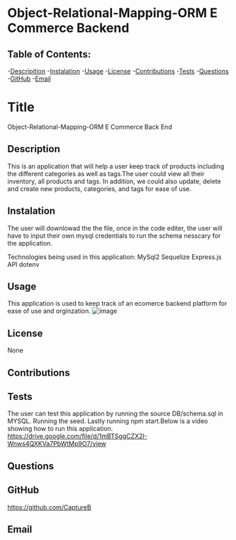 # Object-Relational-Mapping-ORM E Commerce Backend 

## Table of Contents: 
-[Descripition](#Description)
    -[Instalation](#Instalation)
    -[Usage](#Usage)
    -[License](#License)
    -[Contributions](#Contributions)
    -[Tests](#Tests)
    -[Questions](#Questions)
    -[GitHub](#GitHub)
    -[Email](#Email)
    
#  Title 
Object-Relational-Mapping-ORM E Commerce Back End

##  Description
This is an application that will help a user keep track of products including the different categories as well as tags.The user could view all their inventory, all products and tags. In addition, we could also update, delete and create new products, categories, and tags for ease of use.

## Instalation
The user will downlowad the the file, once in the code editer, the user will have to input their own mysql credentials to run the schema nesscary for the application.

Technologies being used in this application:
MySql2
Sequelize
Express.js API
dotenv

## Usage
This application is used to keep track of an ecomerce backend platform for ease of use and orginzation.
![image](https://user-images.githubusercontent.com/114364879/225115322-cddbac35-a58a-4204-b1dc-03826ed7e980.png)


## License
None

## Contributions


## Tests
The user can test this application by running the source DB/schema.sql in MYSQL. Running the seed. Lastly running npm start.Below is a video showing how to run this application.
https://drive.google.com/file/d/1mBTSgqCZX2I-Wnws4QXKVa7PbWtMp9O7/view

## Questions


## GitHub 
https://github.com/CaptureB

## Email
